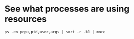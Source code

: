 See what processes are using resources
======================================

`ps -eo pcpu,pid,user,args | sort -r -k1 | more`
